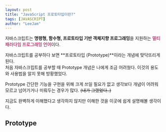 ```yaml
---
layout: post
title: "JavaScript 프로토타입이란?"
tags: [JAVASCRIPT]
author: "LeeJam"
---
```


자바스크립트는 **명령형, 함수형, 프로토타입 기반 객체지향 프로그래밍**을 지원하는 <strong style="color: #bb4177;">멀티 패러다임 프로그래밍 언어</strong>이다.

자바스크립트를 공부하다 보면 **프로토타입 (Prototype)**이라는 개념에 맞닥뜨리게 된다.<br />
처음 자바스크립트를 공부할 때 Prototype 개념은 나에게 조금 어려웠다. 이것의 용도와 사용법을 알지 못해 방황했었다.

Prototype 간단한 기능을 구현을 위해 크게 쓰일 필요가 없고 생각보다 개념이 어려워 모르고 넘어가거나 미뤄두는 경우가 많다. <span style="text-decoration-line: line-through;">(내가 그랬었다..)</span><br />

지금도 완벽하게 이해했다고 생각하지 않지만 이해한 것을 이곳에 쉽게 설명해볼 생각이다.

## Prototype